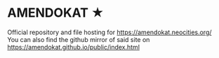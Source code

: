 # AMENDOKAT &#9733;

Official repository and file hosting for https://amendokat.neocities.org/  
You can also find the github mirror of said site on https://amendokat.github.io/public/index.html
